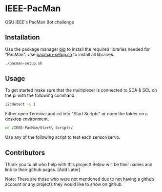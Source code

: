 # IEEE-PacMan
GSU IEEE's PacMan Bot challenge

## Installation
Use the package manager [pip](https://pip.pypa.io/en/stable/) to install the required libraries needed for "PacMan". Use [pacman-setup.sh](https://github.com/Terell-Davis/IEEE-PacMan/blob/main/pacman-setup.sh) to install all libraries.


```bash
./pacman-setup.sh
```
## Usage
To get started make sure that the multiplexer is connected to SDA & SCL on the pi with the following command.

```bash
i2cdetect -y 1
```

Either open Terminal and cd into "Start Scripts" or open the folder on a desktop environment.

```bash
cd /IEEE-PacMan/Start\ Scripts/ 
```
Use any of the following script to test each sensor/servo.


## Contributors
Thank you to all who help with this project! Below will be their names and link to their github pages.
[Add Later]

Note: There are those who were not mentioned due to not having a github account or any projects they would like to show on github.
